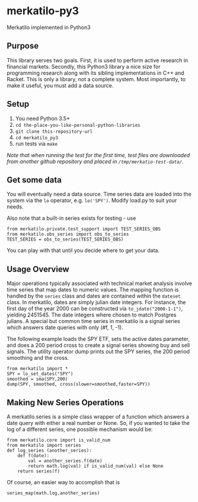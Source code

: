 # merkatilo-py3
Merkatilo implemented in Python3

## Purpose

This library serves two goals.  First, it is used to perform 
active research in financial markets.  Secondly, this Python3 library a
nice size for programming research along with its sibling implementations in C++ and Racket. 
This is only a library, not a complete system.  Most importantly, to make it useful,
you must add a data source.

## Setup

1) You need Python 3.5+
2) ``cd the-place-you-like-personal-python-libraries``
3) ``git clone this-repository-url``
4) ``cd merkatilo_py3``
5) run tests via ``make``

_Note that when running the test for the first time, test files are downloaded from another
github repository and placed in ``/tmp/merkatio-test-data/``._

## Get some data

You will eventually need a data source.  Time series data are loaded into the system via the ``lo`` operator, e.g. ``lo('SPY')``.  Modify load.py to suit your needs.

Also note that a built-in series exists for testing - use 

```
from merkatilo.private.test_support import TEST_SERIES_OBS
from merkatilo.obs_series import obs_to_series
TEST_SERIES = obs_to_series(TEST_SERIES_OBS)
```
You can play with that until you decide where to get your data.  

## Usage Overview

Major operations typically associated with technical market analysis involve time series that map dates to numeric values.  The mapping function is handled by the ```series``` class and dates are contained within the ```dateset``` class.  In merkatilo, dates are simply julian date integers.  For instance, the first day of the year 2000 can be constructed via ``to_jdate("2000-1-1")``, yielding 2451545.  The date integers where chosen to match Postgres julians.  A special but common time series in merkatilo is a signal series which answers date queries with only (#f, 1, -1).

The following example loads the SPY ETF, sets the active dates parameter, and does a 200 period cross to create a signal series showing buy and sell signals.  The utility operator dump prints out the SPY series, the 200 period smoothing and the cross.

```
from merkatilo import *
SPY = lo_set_dates("SPY")
smoothed = sma(SPY,200)
dump(SPY, smoothed, cross(slower=smoothed,faster=SPY))

```

## Making New Series Operations

A merkatilo.series is a simple class wrapper of a function which answers a date query 
with either a real number or None.  So, if you wanted to take the log of a different series,
one possible mechanism would be:

```
from merkatilo.core import is_valid_num
from merkatilo import series
def log_series (another_series):
	def f(date):
		val = another_series.f(date)
		return math.log(val) if is_valid_num(val) else None
	return series(f)
```

Of course, an easier way to accomplish that is
```
series_map(math.log,another_series)





  







